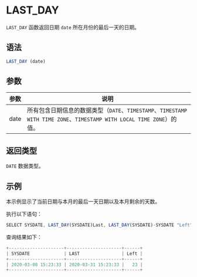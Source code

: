 LAST_DAY 
=============================



`LAST_DAY` 函数返回日期 `date` 所在月份的最后一天的日期。

语法 
--------------

```javascript
LAST_DAY (date)
```



参数 
--------------



|  参数  |                                                说明                                                |
|------|--------------------------------------------------------------------------------------------------|
| date | 所有包含日期信息的数据类型（`DATE`、`TIMESTAMP`、`TIMESTAMP WITH TIME ZONE`、`TIMESTAMP WITH LOCAL TIME ZONE`）的值。 |



返回类型 
----------------

`DATE` 数据类型。

示例 
--------------

本示例显示了当前日期与本月的最后一天日期以及本月剩余的天数。

执行以下语句：

```javascript
SELECT SYSDATE, LAST_DAY(SYSDATE)Last, LAST_DAY(SYSDATE)-SYSDATE "Left" FROM DUAL;
```



查询结果如下：

```javascript
+---------------------+---------------------+------+
| SYSDATE             | LAST                | Left |
+---------------------+---------------------+------+
| 2020-03-08 15:23:33 | 2020-03-31 15:23:33 |   23 |
+---------------------+---------------------+------+
```


